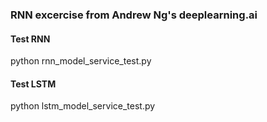 ### RNN excercise from Andrew Ng's deeplearning.ai  

#### Test RNN  
python rnn_model_service_test.py  

#### Test LSTM   
python lstm_model_service_test.py  